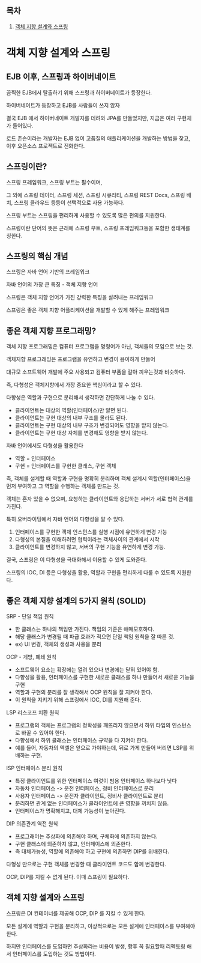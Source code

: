 ## 목차

1. [객체 지향 설계와 스프링](#객체-지향-설계와-스프링)

# 객체 지향 설계와 스프링

## EJB 이후, 스프링과 하이버네이트

끔찍한 EJB에서 탈출하기 위해 스프링과 하이버네이트가 등장한다.

하이버네이트가 등장하고 EJB를 사람들이 쓰지 않자

결국 EJB 에서 하이버네이트 개발자를 데려와 JPA를 만들었지만, 지금은 여러 구현체가 들어있다.

로드 존슨이라는 개발자는 EJB 없이 고품질의 애플리케이션을 개발하는 방법을 찾고, 이후 오픈소스 프로젝트로 진화한다.

## 스프링이란?

스프링 프레임워크, 스프링 부트는 필수이며,

그 외에 스프링 데이터, 스프링 세션, 스프링 시큐리티, 스프링 REST Docs, 스프링 배치, 스프링 클라우드 등등이 선택적으로 사용 가능하다.

스프링 부트는 스프링을 편리하게 사용할 수 있도록 많은 편의를 지원한다.

스프링이란 단어의 뜻은 근래에 스프링 부트, 스프링 프레임워크등을 포함한 생태계를 칭한다.

## 스프링의 핵심 개념

스프링은 자바 언어 기반의 프레임워크

자바 언어의 가장 큰 특징 - 객체 지향 언어

스프링은 객체 지향 언어가 가진 강력한 특징을 살려내는 프레임워크

스프링은 좋은 객체 지향 어플리케이션을 개발할 수 있게 해주는 프레임워크

## 좋은 객체 지향 프로그래밍?

객체 지향 프로그래밍은 컴퓨터 프로그램을 명령어가 아닌, 객체들의 모임으로 보는 것.

객체지향 프로그래밍은 프로그램을 유연하고 변경이 용이하게 만들어

대규모 소프트웨어 개발에 주요 사용되고 컴퓨터 부품을 갈아 끼우는것과 비슷하다.

즉, 다형성은 객체지향에서 가장 중요한 핵심이라고 할 수 있다.

다향성은 역할과 구현으로 분리해서 생각하면 간단하게 나눌 수 있다.

- 클라이언트는 대상의 역할(인터페이스)만 알면 된다.
- 클라이언트는 구현 대상의 내부 구조를 몰라도 된다.
- 클라이언트는 구현 대상의 내부 구조가 변경되어도 영향을 받지 않는다.
- 클라이언트는 구현 대상 자체를 변경해도 영향을 받지 않는다.

자바 언어에서도 다형성을 활용한다

- 역할 = 인터페이스
- 구현 = 인터페이스를 구현한 클래스, 구현 객체

즉, 객체를 설계할 때 역할과 구현을 명확히 분리하며
객체 설계시 역할(인터페이스)을 먼저 부여하고 그 역할을 수행하는 객체를 만드는 것.

객체는 혼자 있을 수 없으며, 요청하는 클라이언트와 응답하는 서버가 서로 협력 관계를 가진다.

특히 오버라이딩에서 자바 언어의 다향성을 알 수 있다.

1. 인터페이스를 구현한 객체 인스턴스를 실행 시점에 유연하게 변경 가능
2. 다형성의 본질을 이해하려면 협력이라는 객체사이의 관계에서 시작
3. 클라이언트를 변경하지 않고, 서버의 구현 기능을 유연하게 변경 가능.

결국, 스프링은 이 다형성을 극대화해서 이용할 수 있게 도와준다.

스프링의 IOC, DI 등은 다형성을 활용, 역할과 구현을 편리하게 다룰 수 있도록 지원한다.

## 좋은 객체 지향 설계의 5가지 원칙 (SOLID)

SRP - 단일 책임 원칙

- 한 클래스는 하나의 책임만 가진다. 책임의 기준은 애매모호하다.
- 해당 클래스가 변경될 때 파급 효과가 적으면 단일 책임 원칙을 잘 따른 것.
- ex) UI 변경, 객체의 생성과 사용을 분리

OCP - 게방, 폐쇄 원칙

- 소프트웨어 요소는 확장에는 열려 있으나 변경에는 닫혀 있어야 함.
- 다향성을 활용, 인터페이스를 구현한 새로운 클래스를 하나 만들어서 새로운 기능을 구현
- 역할과 구현의 분리를 잘 생각해서 OCP 원칙을 잘 지켜야 한다.
- 이 원칙을 지키기 위해 스프링에서 IOC, DI를 지원해 준다.

LSP 리스코프 치환 원칙

- 프로그램의 객체는 프로그램의 정확성을 깨뜨리지 않으면서 하위 타입의 인스턴스로 바꿀 수 있어야 한다.
- 다향성에서 하위 클래스는 인터페이스 규약을 다 지켜야 한다.
- 예를 들어, 자동차의 엑셀은 앞으로 가야하는데, 뒤로 가게 만들어 버리면 LSP를 위배하는 구현.

ISP 인터페이스 분리 원칙

- 특정 클라이언트를 위한 인터페이스 여럿이 범용 인터페이스 하나보다 낫다
- 자동차 인터페이스 -> 운전 인터페이스, 정비 인터페이스로 분리
- 사용자 인터페이스 -> 운전자 클라이언트, 정비사 클라이언트로 분리
- 분리하면 관계 없는 인터페이스가 클라이언트에 큰 영향을 끼치지 않음.
- 인터페이스가 명확해지고, 대체 가능성이 높아진다.

DIP 의존관계 역전 원칙

- 프로그래머는 추상화에 의존해야 하며, 구체화에 의존하지 않는다.
- 구현 클래스에 의존하지 않고, 인터페이스에 의존한다.
- 즉 대체가능성, 역할에 의존해야 하고 구현에 의존하면 DIP를 위배한다.

다형성 만으로는 구현 객체를 변경할 때 클라이언트 코드도 함께 변경한다.

OCP, DIP를 지킬 수 없게 된다. 이때 스프링이 필요하다.

## 객체 지향 설계와 스프링

스프링은 DI 컨테이너를 제공해 OCP, DIP 를 지킬 수 있게 한다.

모든 설계에 역할과 구현을 분리하고, 이상적으로는 모든 설계에 인터페이스를 부여해야 한다.

하지만 인터페이스를 도입하면 추상화라는 비용이 발생, 향후 꼭 필요할때 리펙토링 해서 인터페이스를 도입하는 것도 방법이다.
